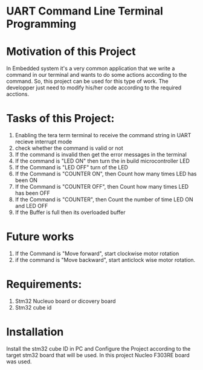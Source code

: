 # UART Command Line Terminal Programming 

# Motivation of this Project
In Embedded system it's a very common application that we write a command in our terminal and wants to do some actions according to the command. So, this project can be used for this type of work. The developper just need to modify his/her code according to the required acctions.

# Tasks of this Project:

1. Enabling the tera term terminal to receive the command string in UART recieve interrupt mode
2. check whether the command is valid or not
3. If the command is invalid then get the error messages in the terminal
4. If the command is "LED ON" then turn the in build microcontroller LED
5. If the Command is "LED OFF" turn of the LED
6. If the Command is "COUNTER ON", then Count how many times LED has been ON
7. If the Command is "COUNTER OFF", then Count how many times LED has been OFF
8. If the Command is "COUNTER", then Count the number of time LED ON and LED OFF
9. If the Buffer is full then its overloaded buffer

# Future works
1. If the Command is "Move forward", start clockwise motor rotation
2. if the command is "Move backward", start anticlock wise motor rotation.

# Requirements:
1. Stm32 Nucleuo board or dicovery board
2. Stm32 cube id
 
# Installation
Install the stm32 cube ID in PC and Configure the Project according to the target stm32 board that will be used.
In this project Nucleo F303RE board was used.
